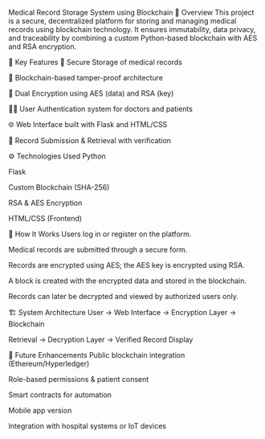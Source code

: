Medical Record Storage System using Blockchain
📌 Overview
This project is a secure, decentralized platform for storing and managing medical records using blockchain technology. It ensures immutability, data privacy, and traceability by combining a custom Python-based blockchain with AES and RSA encryption.

🚀 Key Features
🔐 Secure Storage of medical records

🔗 Blockchain-based tamper-proof architecture

🔑 Dual Encryption using AES (data) and RSA (key)

🧑‍⚕️ User Authentication system for doctors and patients

🌐 Web Interface built with Flask and HTML/CSS

📁 Record Submission & Retrieval with verification

⚙️ Technologies Used
Python

Flask

Custom Blockchain (SHA-256)

RSA & AES Encryption

HTML/CSS (Frontend)

🧠 How It Works
Users log in or register on the platform.

Medical records are submitted through a secure form.

Records are encrypted using AES; the AES key is encrypted using RSA.

A block is created with the encrypted data and stored in the blockchain.

Records can later be decrypted and viewed by authorized users only.

🏗️ System Architecture
User → Web Interface → Encryption Layer → Blockchain

Retrieval → Decryption Layer → Verified Record Display

🔮 Future Enhancements
Public blockchain integration (Ethereum/Hyperledger)

Role-based permissions & patient consent

Smart contracts for automation

Mobile app version

Integration with hospital systems or IoT devices
